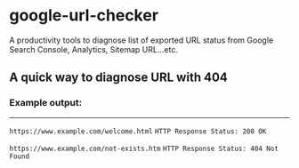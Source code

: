 # google-url-checker
A productivity tools to diagnose list of exported URL status from Google Search Console, Analytics, Sitemap URL...etc.

## A quick way to diagnose URL with 404

### Example output:
---
`https://www.example.com/welcome.html`
`HTTP Response Status: 200 OK`

`https://www.example.com/not-exists.htm`
`HTTP Response Status: 404 Not Found`



